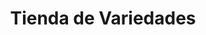 ---
title: "Tienda de Variedades"
url: /ciudad-satelite/tienda-de-variedades-avenida-diego-de-portugal/
shop: comodidad
---